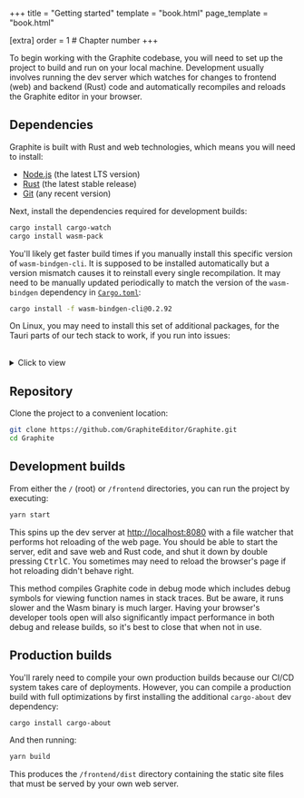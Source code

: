 +++
title = "Getting started"
template = "book.html"
page_template = "book.html"

[extra]
order = 1 # Chapter number
+++

To begin working with the Graphite codebase, you will need to set up the project to build and run on your local machine. Development usually involves running the dev server which watches for changes to frontend (web) and backend (Rust) code and automatically recompiles and reloads the Graphite editor in your browser.

## Dependencies

Graphite is built with Rust and web technologies, which means you will need to install:
- [Node.js](https://nodejs.org/) (the latest LTS version)
- [Rust](https://www.rust-lang.org/) (the latest stable release)
- [Git](https://git-scm.com/) (any recent version)

Next, install the dependencies required for development builds:

```sh
cargo install cargo-watch
cargo install wasm-pack
```

You'll likely get faster build times if you manually install this specific version of `wasm-bindgen-cli`. It is supposed to be installed automatically but a version mismatch causes it to reinstall every single recompilation. It may need to be manually updated periodically to match the version of the `wasm-bindgen` dependency in [`Cargo.toml`](https://github.com/GraphiteEditor/Graphite/blob/master/Cargo.toml):

```sh
cargo install -f wasm-bindgen-cli@0.2.92
```

On Linux, you may need to install this set of additional packages, for the Tauri parts of our tech stack to work, if you run into issues:

<br />
<details>
<summary>Click to view</summary>

```sh
# On Debian-based (Ubuntu, Mint, etc.) distributions:
sudo apt install libgtk-3-dev libsoup2.4-dev libjavascriptcoregtk-4.0-dev libwebkit2gtk-4.0-dev

# On Fedora-based (RHEL, CentOS, etc.) distributions:
sudo dnf install gtk3-devel libsoup-devel javascriptcoregtk4.0-devel webkit2gtk4.0-devel

# On OpenSUSE-based distributions:
sudo zypper install gtk3-devel libsoup-devel webkit2gtk3-soup2-devel

# On NixOS or when using the Nix package manager:
nix-shell
```

</details>

## Repository

Clone the project to a convenient location:

```sh
git clone https://github.com/GraphiteEditor/Graphite.git
cd Graphite
```

## Development builds

From either the `/` (root) or `/frontend` directories, you can run the project by executing:

```sh
yarn start
```

This spins up the dev server at <http://localhost:8080> with a file watcher that performs hot reloading of the web page. You should be able to start the server, edit and save web and Rust code, and shut it down by double pressing <kbd>Ctrl</kbd><kbd>C</kbd>. You sometimes may need to reload the browser's page if hot reloading didn't behave right.

This method compiles Graphite code in debug mode which includes debug symbols for viewing function names in stack traces. But be aware, it runs slower and the Wasm binary is much larger. Having your browser's developer tools open will also significantly impact performance in both debug and release builds, so it's best to close that when not in use.

## Production builds

You'll rarely need to compile your own production builds because our CI/CD system takes care of deployments. However, you can compile a production build with full optimizations by first installing the additional `cargo-about` dev dependency:

```sh
cargo install cargo-about
```

And then running:

```sh
yarn build
```

This produces the `/frontend/dist` directory containing the static site files that must be served by your own web server.
